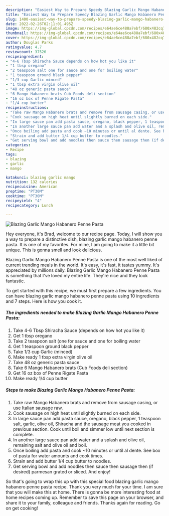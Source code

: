 ```yaml
---
description: "Easiest Way to Prepare Speedy Blazing Garlic Mango Habanero Penne Pasta"
title: "Easiest Way to Prepare Speedy Blazing Garlic Mango Habanero Penne Pasta"
slug: 1400-easiest-way-to-prepare-speedy-blazing-garlic-mango-habanero-penne-pasta
date: 2022-02-26T02:11:01.495Z
image: https://img-global.cpcdn.com/recipes/e64ae6ce488a7ebf/680x482cq70/blazing-garlic-mango-habanero-penne-pasta-recipe-main-photo.jpg
thumbnail: https://img-global.cpcdn.com/recipes/e64ae6ce488a7ebf/680x482cq70/blazing-garlic-mango-habanero-penne-pasta-recipe-main-photo.jpg
cover: https://img-global.cpcdn.com/recipes/e64ae6ce488a7ebf/680x482cq70/blazing-garlic-mango-habanero-penne-pasta-recipe-main-photo.jpg
author: Douglas Parks
ratingvalue: 4.7
reviewcount: 37526
recipeingredient:
- "4-6 Tbsp Shiracha Sauce depends on how hot you like it"
- "1 tbsp oregano"
- "2 teaspoon salt one for sauce and one for boiling water"
- "1 teaspoon ground black pepper"
- "1/3 cup Garlic minced"
- "1 tbsp extra virgin olive oil"
- "48 oz generic pasta sauce"
- "6 Mango Habanero brats Cub Foods deli section"
- "16 oz box of Penne Rigate Pasta"
- "1/4 cup butter"
recipeinstructions:
- "Take raw Mango Habanero brats and remove from sausage casing, or use Italian sausage raw."
- "Cook sausage on high heat until slightly burned on each side."
- "In large sauce pan add pasta sauce, oregano, black pepper, 1 teaspoon salt, garlic, olive oil, Shiracha and the sausage meat you cooked in previous section. Cook until boil and simmer low until next section is complete."
- "In another large sauce pan add water and a splash and olive oil, remaining salt and olive oil and boil."
- "Once boiling add pasta and cook ~10 minutes or until al dente. See box of pasta for water amounts and cook times."
- "Strain and add butter 1/4 cup butter to noodles."
- "Get serving bowl and add noodles then sauce then sausage then (if desired) parmesan grated or sliced. And enjoy!"
categories:
- Recipe
tags:
- blazing
- garlic
- mango

katakunci: blazing garlic mango 
nutrition: 132 calories
recipecuisine: American
preptime: "PT30M"
cooktime: "PT30M"
recipeyield: "4"
recipecategory: Lunch

---
```



![Blazing Garlic Mango Habanero Penne Pasta](https://img-global.cpcdn.com/recipes/e64ae6ce488a7ebf/680x482cq70/blazing-garlic-mango-habanero-penne-pasta-recipe-main-photo.jpg)

Hey everyone, it's Brad, welcome to our recipe page. Today, I will show you a way to prepare a distinctive dish, blazing garlic mango habanero penne pasta. It is one of my favorites. For mine, I am going to make it a little bit unique. This is gonna smell and look delicious.



Blazing Garlic Mango Habanero Penne Pasta is one of the most well liked of current trending meals in the world. It's easy, it's fast, it tastes yummy. It's appreciated by millions daily. Blazing Garlic Mango Habanero Penne Pasta is something that I've loved my entire life. They're nice and they look fantastic.


To get started with this recipe, we must first prepare a few ingredients. You can have blazing garlic mango habanero penne pasta using 10 ingredients and 7 steps. Here is how you cook it.

<!--inarticleads1-->

##### The ingredients needed to make Blazing Garlic Mango Habanero Penne Pasta:

1. Take 4-6 Tbsp Shiracha Sauce (depends on how hot you like it)
1. Get 1 tbsp oregano
1. Take 2 teaspoon salt (one for sauce and one for boiling water
1. Get 1 teaspoon ground black pepper
1. Take 1/3 cup Garlic (minced)
1. Make ready 1 tbsp extra virgin olive oil
1. Take 48 oz generic pasta sauce
1. Take 6 Mango Habanero brats (Cub Foods deli section)
1. Get 16 oz box of Penne Rigate Pasta
1. Make ready 1/4 cup butter




<!--inarticleads2-->

##### Steps to make Blazing Garlic Mango Habanero Penne Pasta:

1. Take raw Mango Habanero brats and remove from sausage casing, or use Italian sausage raw.
1. Cook sausage on high heat until slightly burned on each side.
1. In large sauce pan add pasta sauce, oregano, black pepper, 1 teaspoon salt, garlic, olive oil, Shiracha and the sausage meat you cooked in previous section. Cook until boil and simmer low until next section is complete.
1. In another large sauce pan add water and a splash and olive oil, remaining salt and olive oil and boil.
1. Once boiling add pasta and cook ~10 minutes or until al dente. See box of pasta for water amounts and cook times.
1. Strain and add butter 1/4 cup butter to noodles.
1. Get serving bowl and add noodles then sauce then sausage then (if desired) parmesan grated or sliced. And enjoy!




So that's going to wrap this up with this special food blazing garlic mango habanero penne pasta recipe. Thank you very much for your time. I am sure that you will make this at home. There is gonna be more interesting food at home recipes coming up. Remember to save this page on your browser, and share it to your family, colleague and friends. Thanks again for reading. Go on get cooking!
